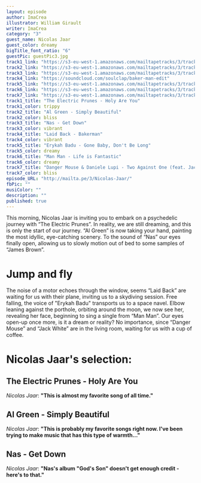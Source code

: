 ```yaml
---
layout: episode
author: ImaCrea
illustrator: William Girault
writer: ImaCrea
category: "3"
guest_name: Nicolas Jaar
guest_color: dreamy
bigTitle_font_ratio: "6"
guestPic: guestPic3.jpg
track1_link: "https://s3-eu-west-1.amazonaws.com/mailtapetracks/3/track1.mp3"
track2_link: "https://s3-eu-west-1.amazonaws.com/mailtapetracks/3/track2.mp3"
track3_link: "https://s3-eu-west-1.amazonaws.com/mailtapetracks/3/track3.mp3"
track4_link: "https://soundcloud.com/soulclap/baker-man-edit"
track5_link: "https://s3-eu-west-1.amazonaws.com/mailtapetracks/3/track5.mp3"
track6_link: "https://s3-eu-west-1.amazonaws.com/mailtapetracks/3/track6.mp3"
track7_link: "https://s3-eu-west-1.amazonaws.com/mailtapetracks/3/track7.mp3"
track1_title: "The Electric Prunes - Holy Are You"
track1_color: trippy
track2_title: "Al Green - Simply Beautiful"
track2_color: bliss
track3_title: "Nas - Get Down"
track3_color: vibrant
track4_title: "Laid Back - Bakerman"
track4_color: vibrant
track5_title: "Erykah Badu - Gone Baby, Don't Be Long"
track5_color: dreamy
track6_title: "Man Man - Life is Fantastic"
track6_color: dreamy
track7_title: "Danger Mouse & Daniele Lupi - Two Against One (feat. Jack White)"
track7_color: bliss
episode_URL: "http://mailta.pe/3/Nicolas-Jaar/"
fbPic: ""
musiColor: ""
description: ""
published: true
---
```

<p id="introduction">This morning, Nicolas Jaar is inviting you to embark on a psychedelic journey with “The Electric Prunes”.
In reality, we are still dreaming, and this is only the start of our journey. “Al Green” is now taking your hand, painting the most idyllic, eye-catching scenery. To the sound of “Nas” our eyes finally open, allowing us to slowly motion out of bed to some samples of “James Brown”.</p>

# Jump and fly

The noise of a motor echoes through the window, seems “Laid Back” are waiting for us with their plane, inviting us to a skydiving session. Free falling, the voice of "Erykah Badu" transports us to a space navel. Elbow leaning against the porthole, orbiting around the moon, we now see her, revealing her face, beginning to sing a single from “Man Man”. Our eyes open-up once more, is it a dream or reality? No importance, since “Danger Mouse” and “Jack White” are in the living room, waiting for us with a cup of coffee.

# Nicolas Jaar's selection:


## The Electric Prunes - Holy Are You
_Nicolas Jaar_: **"**This is almost my favorite song of all time.**"**


## Al Green - Simply Beautiful
_Nicolas Jaar_: **"**This is probably my favorite songs right now. I've been trying to make music that has this type of warmth...**"**


## Nas - Get Down
_Nicolas Jaar_: **"**Nas's album "God's Son" doesn't get enough credit - here's to that.**"**
